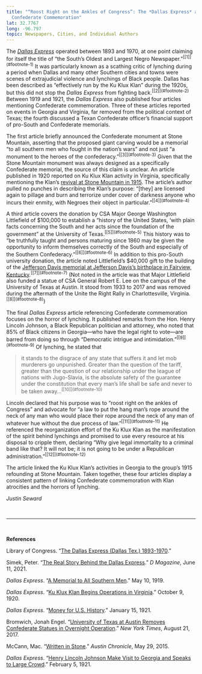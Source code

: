 ```yaml
---
title: "“Roost Right on the Ankles of Congress”: The *Dallas Express* and
  Confederate Commemoration"
lat: 32.7767
long: -96.797
topic: Newspapers, Cities, and Individual Authors
---
```

The *[Dallas Express](https://www.loc.gov/item/sn83025779/?st=calendar&year=1919)* operated between 1893 and 1970, at one point claiming for itself the title of “the South’s Oldest and Largest Negro Newspaper.”<sup>[\[1]](#footnote-1)</sup> It was particularly known as a scathing critic of lynching during a period when Dallas and many other Southern cities and towns were scenes of extrajudicial violence and lynchings of Black people. Dallas has been described as “effectively run by the Ku Klux Klan” during the 1920s, but this did not stop the *Dallas Express* from fighting back.<sup>[\[2]](#footnote-2)</sup> Between 1919 and 1921, the *Dallas Express* also published four articles mentioning Confederate commemoration. Three of these articles reported on events in Georgia and Virginia, far removed from the political context of Texas; the fourth discussed a Texan Confederate officer’s financial support of pro-South and Confederate memorials.

The first article briefly announced the Confederate monument at Stone Mountain, asserting that the proposed giant carving would be a memorial “to all southern men who fought in the nation’s wars” and not just “a monument to the heroes of the confederacy.”<sup>[\[3]](#footnote-3)</sup> Given that the Stone Mountain monument was always designed as a specifically Confederate memorial, the source of this claim is unclear. An article published in 1920 reported on Ku Klux Klan activity in Virginia, specifically mentioning the Klan’s [revival at Stone Mountain in 1915](https://falseimage.pennds.org/essay/the-birthplace-of-the-klan/). The article’s author pulled no punches in describing the Klan’s purpose: “\[they] are licensed again to pillage and burn and terrorize under cover of darkness anyone who incurs their enmity, with Negroes their object in particular.”<sup>[\[4]](#footnote-4)</sup>

A third article covers the donation by CSA Major George Washington Littlefield of $100,000 to establish a “history of the United States, ‘with plain facts concerning the South and her acts since the foundation of the government” at the University of Texas.<sup>[\[5]](#footnote-5)</sup> This history was to “be truthfully taught and persons maturing since 1860 may be given the opportunity to inform themselves correctly of the South and especially of the Southern Confederacy.”<sup>[\[6]](#footnote-6)</sup> In addition to this pro-South university donation, the article noted Littlefield’s $40,000 gift to the building of the [Jefferson Davis memorial at Jefferson Davis’s birthplace in Fairview, Kentucky](https://falseimage.pennds.org/essay/fairview,-ky-monument-to-davis/).<sup>[\[7]](#footnote-7)</sup> (Not noted in the article was that Major Littlefield also funded a statue of CSA General Robert E. Lee on the campus of the University of Texas at Austin. It stood from 1933 to 2017 and was removed during the aftermath of the Unite the Right Rally in Charlottesville, Virginia.<sup>[\[8]](#footnote-8)</sup>)

The final *Dallas Express* article referencing Confederate commemoration focuses on the horror of lynching. It published remarks from the Hon. Henry Lincoln Johnson, a Black Republican politician and attorney, who noted that 85% of Black citizens in Georgia—who have the legal right to vote—are barred from doing so through “Democratic intrigue and intimidation.”<sup>[\[9]](#footnote-9)</sup> Of lynching, he stated that 

> it stands to the disgrace of any state that suffers it and let mob murderers go unpunished. Greater than the question of the tariff, greater than the question of our relationship under the league of nations with Jugo-Slavia, is the absolute safety of the guarantee under the constitution that every man’s life shall be safe and never to be taken away…<sup>[\[10]](#footnote-10)</sup>

Lincoln declared that his purpose was to “roost right on the ankles of Congress” and advocate for “a law to put the hang man’s rope around the neck of any man who would place their rope around the neck of any man of whatever hue without the due process of law.”<sup>[\[11]](#footnote-11)</sup> He referenced the reorganization effort of the Ku Klux Klan as the manifestation of the spirit behind lynchings and promised to use every resource at his disposal to cripple them, declaring “Why give legal immortality to a criminal band like that? It will not be; it is not going to be under a Republican administration.”<sup>[\[12]](#footnote-12)</sup>

The article linked the Ku Klux Klan’s activities in Georgia to the group’s 1915 refounding at Stone Mountain. Taken together, these four articles display a consistent pattern of linking Confederate commemoration with Klan atrocities and the horrors of lynching.

*Justin Seward*


<br>

<hr>
<br>

**References**

Library of Congress. “[The Dallas Express (Dallas Tex.) 1893-1970](https://www.loc.gov/item/sn83025779).”

Simek, Peter. “[The Real Story Behind the Dallas Express](https://www.dmagazine.com/publications/d-magazine/2021/june/the-real-story-behind-the-dallas-express/).” *D Magazine*, June 11, 2021.

*Dallas Express*. “[A Memorial to All Southern Men](https://www.loc.gov/item/sn83025779/1919-05-10/ed-1/).” May 10, 1919.

*Dallas Express*. “[Ku Klux Klan Begins Operations in Virginia](https://www.loc.gov/item/sn83025779/1920-10-09/ed-1/).” October 9, 1920.

*Dallas Express*. “[Money for U.S. History](https://www.loc.gov/item/sn83025779/1921-01-15/ed-1/).” January 15, 1921.

Bromwich, Jonah Engel. “[University of Texas at Austin Removes Confederate Statues in Overnight Operation](https://www.nytimes.com/2017/08/21/us/texas-austin-confederate-statues.html).” *New York Times*, August 21, 2017.

McCann, Mac. “[Written in Stone](https://www.austinchronicle.com/news/2015-05-29/written-in-stone/).” *Austin Chronicle*, May 29, 2015.

*Dallas Express*. “[Henry Lincoln Johnson Make Visit to Georgia and Speaks to Large Crowd](https://www.loc.gov/item/sn83025779/1921-02-05/ed-1/).” February 5, 1921.

[^1]: Library of Congress, “[The Dallas Express (Dallas Tex.) 1893-1970](https://www.loc.gov/item/sn83025779).”
[^2]: Simek, Peter, “The Real Story Behind the *Dallas Express*,” *D Magazine*, June 11, 2021, https://www.dmagazine.com/publications/d-magazine/2021/june/the-real-story-behind-the-dallas-express/.
[^3]: *Dallas Express*, “[A Memorial to All Southern Men](https://www.loc.gov/item/sn83025779/1919-05-10/ed-1/),” May 10, 1919.
[^4]: *Dallas Express*, “[Ku Klux Klan Begins Operations in Virginia](https://www.loc.gov/item/sn83025779/1920-10-09/ed-1/),” October 9, 1920.
[^5]: *Dallas Express*, “[Money for U.S. History](https://www.loc.gov/item/sn83025779/1921-01-15/ed-1/),” January 15, 1921.
[^6]: *Dallas Express*, “[Money for U.S. History](https://www.loc.gov/item/sn83025779/1921-01-15/ed-1/),” January 15, 1921.
[^7]: *Dallas Express*, “[Money for U.S. History](https://www.loc.gov/item/sn83025779/1921-01-15/ed-1/),” January 15, 1921.
[^8]: Bromwich, Jonah Engel, “University of Texas at Austin Removes Confederate Statues in Overnight Operation,” *New York Times*, August 21, 2017, https://www.nytimes.com/2017/08/21/us/texas-austin-confederate-statues.html.
[^9]: *Dallas Express*, “[Henry Lincoln Johnson Make Visit to Georgia and Speaks to Large Crowd](https://www.loc.gov/item/sn83025779/1921-02-05/ed-1/),” February 5, 1921.
[^10]: *Dallas Express*, “[Henry Lincoln Johnson Make Visit to Georgia and Speaks to Large Crowd](https://www.loc.gov/item/sn83025779/1921-02-05/ed-1/),” February 5, 1921.
[^11]: *Dallas Express*, “[Henry Lincoln Johnson Make Visit to Georgia and Speaks to Large Crowd](https://www.loc.gov/item/sn83025779/1921-02-05/ed-1/),” February 5, 1921.
[^12]: *Dallas Express*, “[Henry Lincoln Johnson Make Visit to Georgia and Speaks to Large Crowd](https://www.loc.gov/item/sn83025779/1921-02-05/ed-1/),” February 5, 1921.
